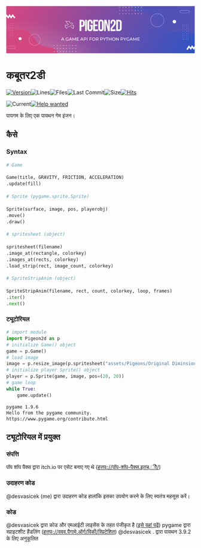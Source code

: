<center><img src="Pigeon2d.png"></center>

# कबूतर2डी

[![Version](https://img.shields.io/pypi/v/Pigeon2D)](https://pypi.org/project/Pigeon2D/)![Lines](https://img.shields.io/tokei/lines/github/desvasicek/Pigeon2D)![Files](https://img.shields.io/github/directory-file-count/desvasicek/Pigeon2D)![Last Commit](https://img.shields.io/github/last-commit/desvasicek/Pigeon2D)![Size](https://img.shields.io/github/languages/code-size/desvasicek/Pigeon2D)[![Hits](https://hits.sh/github.com/desvasicek/Pigeon2D/hits.svg)](https://github.com/desvasicek/Pigeon2D)

![Current](https://img.shields.io/badge/currently-in%20progress-red)[![Help wanted](https://img.shields.io/badge/-help--wanted-yellow)](https://github.com/desvasicek/Pigeon2D/pulls)

पायगम के लिए एक पायथन गेम इंजन।

## कैसे

### Syntax

```python
# Game

Game(title, GRAVITY, FRICTION, ACCELERATION)
.update(fill)

# Sprite (pygame.sprite.Sprite)

Sprite(surface, image, pos, playerobj)
.move()
.draw()

# spritesheet (object)

spritesheet(filename)
.image_at(rectangle, colorkey)
.images_at(rects, colorkey)
.load_strip(rect, image_count, colorkey)

# SpriteStripAnim (object)

SpriteStripAnim(filename, rect, count, colorkey, loop, frames)
.iter()
.next()

```

### ट्यूटोरियल

```python
# import module
import Pigeon2d as p
# initialize Game() object
game = p.Game()
# load image
image = p.resize_image(p.spritesheet("assets/Pigeons/Original Diminsions/Pigeon Sprite Sheet.png").image_at((0, 16, 16, 16)))
# initialize player Sprite() object
player = p.Sprite(game, image, pos=(20, 20))
# game loop
while True:
    game.update()

```

    pygame 1.9.6
    Hello from the pygame community. https://www.pygame.org/contribute.html

## ट्यूटोरियल में प्रयुक्त

### संपत्ति

पॉप शॉप पैक्स द्वारा itch.io पर एसेट बनाए गए थे ([हत्तपः://पॉप-शॉप-पैक्स.इतच्.ीो/](https://pop-shop-packs.itch.io/))

### उदाहरण कोड

@desvasicek (me) द्वारा उदाहरण कोड हालांकि इसका उपयोग करने के लिए स्वतंत्र महसूस करें।

### कोड

@desvasicek द्वारा कोड और एमआईटी लाइसेंस के तहत पंजीकृत है ([इसे यहां पढ़ें](https://github.com/desvasicek/Pigeon2D/blob/main/LICENSE))
pygame द्वारा स्प्राइटशीट हैंडलिंग ([हत्तपः://ववव.पैगामे.ऑर्ग/विकी/स्प्रिटेशित](https://www.pygame.org/wiki/Spritesheet)) @desvasicek . द्वारा पायथन 3.9.2 के लिए अनुकूलित
